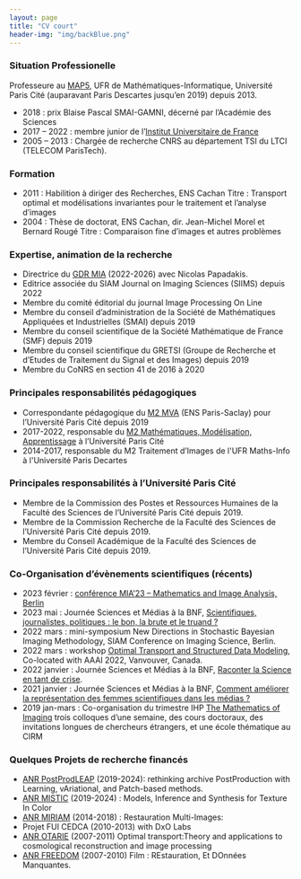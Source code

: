 ```yaml
---
layout: page
title: "CV court"
header-img: "img/backBlue.png"
---
```


### Situation Professionelle

Professeure au [MAP5](https://map5.mi.parisdescartes.fr/), UFR de Mathématiques-Informatique, Université Paris Cité (auparavant Paris Descartes jusqu’en 2019) depuis 2013.

* 2018 : prix Blaise Pascal SMAI-GAMNI, décerné par l’Académie des Sciences
* 2017 – 2022 : membre junior de l’[Institut Universitaire de France](http://iuf.amue.fr)
* 2005 – 2013 : Chargée de recherche CNRS au département TSI du LTCI (TELECOM ParisTech).

### Formation

* 2011 : Habilition à diriger des Recherches, ENS Cachan
Titre : Transport optimal et modélisations invariantes pour le traitement et l’analyse d’images
* 2004 : Thèse de doctorat, ENS Cachan, dir. Jean-Michel Morel et Bernard Rougé
Titre : Comparaison fine d’images et autres problèmes

### Expertise, animation de la recherche

* Directrice du [GDR MIA](https://gdr-mia.math.cnrs.fr) (2022-2026) avec Nicolas Papadakis.
* Editrice associée du SIAM Journal on Imaging Sciences (SIIMS) depuis 2022
* Membre du comité éditorial du journal Image Processing On Line 
* Membre du conseil d’administration de la Société de Mathématiques Appliquées et Industrielles (SMAI) depuis 2019
* Membre du conseil scientifique de la Société Mathématique de France (SMF) depuis 2019
* Membre du conseil scientifique du GRETSI (Groupe de Recherche et d’Etudes de Traitement du Signal et des Images) depuis 2019
* Membre du CoNRS en section 41 de 2016 à 2020

### Principales responsabilités pédagogiques

* Correspondante pédagogique du [M2 MVA](https://www.master-mva.com) (ENS Paris-Saclay) pour l’Université Paris Cité depuis 2019
* 2017-2022, responsable du [M2 Mathématiques, Modélisation, Apprentissage](https://math-info.u-paris.fr/master-mathematiques-et-applications/specialite-mathematiques-modelisation-apprentissage/) à l’Université Paris Cité
* 2014-2017, responsable du M2 Traitement d’Images de l'UFR Maths-Info à l'Université Paris Decartes

### Principales responsabilités à l’Université Paris Cité

* Membre de la Commission des Postes et Ressources Humaines de la Faculté des Sciences de l’Université Paris Cité depuis 2019. 
* Membre de la Commission Recherche de la Faculté des Sciences de l’Université Paris Cité depuis 2019. 
* Membre du Conseil Académique de la Faculté des Sciences de l’Université Paris Cité depuis 2019. 

### Co-Organisation d’évènements scientifiques (récents)

* 2023 février : [conférence MIA’23 – Mathematics and Image Analysis, Berlin](https://www.wias-berlin.de/workshops/MIA2023/index.html)
* 2023 mai : Journée Sciences et Médias à la BNF, [Scientifiques, journalistes, politiques :
le bon, la brute et le truand ?](http://www.sciencesetmedias.org)
* 2022 mars : mini-symposium New Directions in Stochastic Bayesian Imaging Methodology, SIAM Conference on Imaging Science, Berlin.
* 2022 mars : workshop [Optimal Transport and Structured Data Modeling](https://ot-sdm.github.io), Co-located with AAAI 2022, Vanvouver, Canada.
* 2022 janvier : Journée Sciences et Médias à la BNF, [Raconter la Science en tant de crise](http://www.sciencesetmedias.org/2022-index.php).
* 2021 janvier : Journée Sciences et Médias à la BNF, [Comment améliorer la représentation des femmes scientifiques dans les médias ?](http://sciencesetmedias.org/2020-index.php)
* 2019 jan-mars : Co-organisation du trimestre IHP [The Mathematics of Imaging](https://imaging-in-paris.github.io/)
  trois colloques d’une semaine, des cours doctoraux, des invitations longues de chercheurs étrangers, et une école thématique au CIRM

### Quelques Projets de recherche financés

* [ANR PostProdLEAP](https://www.labri.fr/perso/bugeau/PostProdLEAP/) (2019-2024): rethinking archive PostProduction with Learning, vAriational, and Patch-based methods.
* [ANR MISTIC](https://mistic.math.cnrs.fr) (2019-2024) : Models, Inference and Synthesis for Texture In Color
* [ANR MIRIAM](https://anr.fr/Projet-ANR-14-CE27-0019) (2014-2018) : Restauration Multi-Images:
* Projet FUI CEDCA (2010-2013) with DxO Labs
* [ANR OTARIE](https://users.mccme.ru/ansobol/otarie/) (2007-2011) Optimal transport:Theory and applications to cosmological reconstruction and image processing
* [ANR FREEDOM](https://anr.fr/Project-ANR-07-JCJC-0048) (2007-2010) Film : REstauration, Et DOnnées Manquantes. 
